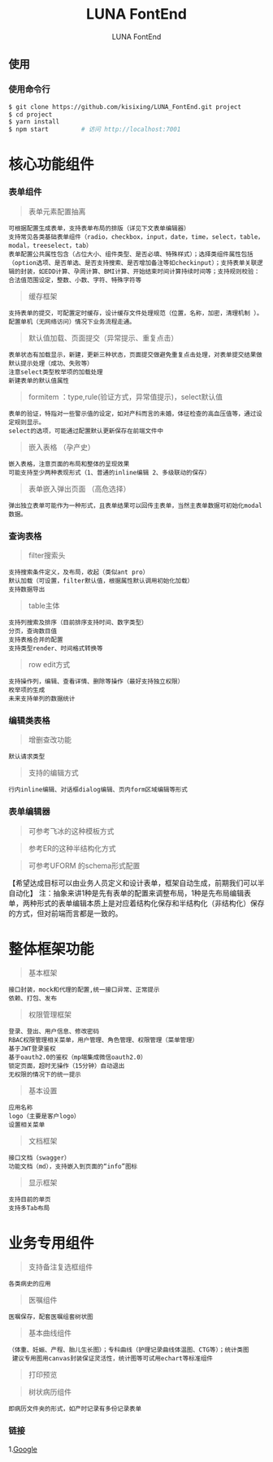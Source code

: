 <h1 align="center">LUNA FontEnd</h1>

<div align="center">

LUNA FontEnd

</div>

## 使用

### 使用命令行

```bash
$ git clone https://github.com/kisixing/LUNA_FontEnd.git project
$ cd project
$ yarn install
$ npm start         # 访问 http://localhost:7001
```


# 核心功能组件
    
### 表单组件
 >表单元素配置抽离
    
    可根据配置生成表单，支持表单布局的排版（详见下文表单编辑器）
    支持常见各类基础表单组件（radio，checkbox，input，date，time，select，table，modal，treeselect，tab）
    表单配置公共属性包含（占位大小、组件类型、是否必填、特殊样式）；选择类组件属性包括（option选项、是否单选、是否支持搜索、是否增加备注等如checkinput）；支持表单关联逻辑的封装，如EDD计算、孕周计算、BMI计算、开始结束时间计算持续时间等；支持规则校验：合法值范围设定，整数、小数、字符、特殊字符等
    
 >缓存框架
   
    支持表单的提交，可配置定时缓存，设计缓存文件处理规范（位置，名称，加密，清理机制 ）。配置单机（无网络访问）情况下业务流程走通。
    
 >默认值加载、页面提交（异常提示、重复点击）

    表单状态有加载显示，新建，更新三种状态，页面提交做避免重复点击处理，对表单提交结果做默认提示处理（成功、失败等）
    注意select类型枚举项的加载处理
    新建表单的默认值属性
 >formitem ：type,rule(验证方式，异常值提示)，select默认值
   
    表单的验证，特指对一些警示值的设定，如对产科而言的未婚，体征检查的高血压值等，通过设定规则显示。
    select的选项，可能通过配置默认更新保存在前端文件中
 >嵌入表格 （孕产史）
    
    嵌入表格，注意页面的布局和整体的呈现效果
    可能支持至少两种表现形式（1、普通的inline编辑 2、多级联动的保存）
 >表单嵌入弹出页面 （高危选择）
    
    弹出独立表单可能作为一种形式，且表单结果可以回传主表单，当然主表单数据可初始化modal数据。

### 查询表格
>filter搜索头

    支持搜索条件定义，及布局，收起（类似ant pro）
    默认加载（可设置，filter默认值，根据属性默认调用初始化加载）
    支持数据导出
>table主体

    支持列搜索及排序（目前排序支持时间、数字类型）
    分页，查询数目值
    支持表格合并的配置
    支持类型render、时间格式转换等
>row edit方式

    支持操作列，编辑、查看详情、删除等操作（最好支持独立权限）
    枚举项的生成
    未来支持单列的数据统计

### 编辑类表格
>增删查改功能
    
    默认请求类型
>支持的编辑方式

    行内inline编辑、对话框dialog编辑、页内form区域编辑等形式

### 表单编辑器
>可参考飞冰的这种模板方式

>参考ER的这种半结构化方式

>可参考UFORM 的schema形式配置

【希望达成目标可以由业务人员定义和设计表单，框架自动生成，前期我们可以半自动化】
注：抽象来讲1种是先有表单的配置来调整布局，1种是先布局编辑表单，两种形式的表单编辑本质上是对应着结构化保存和半结构化（非结构化）保存的方式，但对前端而言都是一致的。

 # 整体框架功能
>基本框架

    接口封装，mock和代理的配置,统一接口异常、正常提示
    依赖、打包、发布
    
>权限管理框架

    登录、登出、用户信息、修改密码
    RBAC权限管理相关菜单，用户管理、角色管理、权限管理（菜单管理）
    基于JWT登录鉴权
    基于oauth2.0的鉴权（mp端集成微信oauth2.0）
    锁定页面，超时无操作（15分钟）自动退出
    无权限的情况下的统一提示
>基本设置
    
    应用名称
    logo（主要是客户logo）
    设置相关菜单
>文档框架

    接口文档（swagger）
    功能文档（md），支持嵌入到页面的“info”图标
>显示框架
    
    支持目前的单页
    支持多Tab布局
    
# 业务专用组件
>支持备注复选框组件

    各类病史的应用
>医嘱组件

    医嘱保存，配套医嘱组套树状图
>基本曲线组件

    （体重、妊娠、产程、胎儿生长图）；专科曲线（护理记录曲线体温图、CTG等）；统计类图
     建议专用图用canvas封装保证灵活性，统计图等可试用echart等标准组件
>打印预览


>树状病历组件

    即病历文件夹的形式，如产时记录有多份记录表单

### 链接
1.[Google](http://www.google.com)<br />
